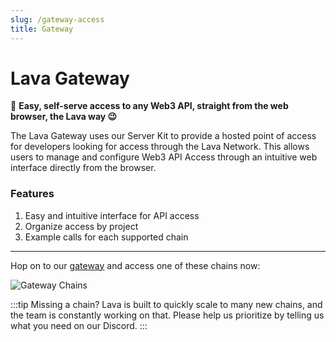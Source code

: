 ```yaml
---
slug: /gateway-access
title: Gateway
---
```

# Lava Gateway

🌋 **Easy, self-serve access to any Web3 API, straight from the web browser, the Lava way 😉**

The Lava Gateway uses our Server Kit to provide a hosted point of access for developers looking for access through the Lava Network. This allows users to manage and configure Web3 API Access through an intuitive web interface directly from the browser. 

### Features

1. Easy and intuitive interface for API access
2. Organize access by project
3. Example calls for each supported chain
---

Hop on to our [gateway](https://gateway.lavanet.xyz/login) and access one of these chains now:

![Gateway Chains](/img/2023_02_13_gateway_chains.png)





:::tip Missing a chain?
Lava is built to quickly scale to many new chains, and the team is constantly working on that. Please help us prioritize by telling us what you need on our Discord.
:::